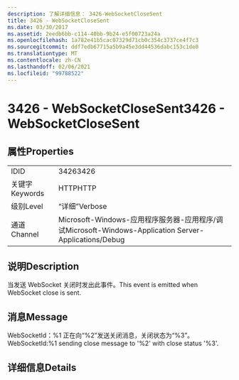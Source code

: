 ```yaml
---
description: 了解详细信息： 3426-WebSocketCloseSent
title: 3426 - WebSocketCloseSent
ms.date: 03/30/2017
ms.assetid: 2eedb6bb-c114-40bb-9b24-e5f00723a24a
ms.openlocfilehash: 1a782e41b5cac07329d71cb0c354c3737ce4f7c3
ms.sourcegitcommit: ddf7edb67715a5b9a45e3dd44536dabc153c1de0
ms.translationtype: MT
ms.contentlocale: zh-CN
ms.lasthandoff: 02/06/2021
ms.locfileid: "99788522"
---
```

# <a name="3426---websocketclosesent"></a><span data-ttu-id="f789b-103">3426 - WebSocketCloseSent</span><span class="sxs-lookup"><span data-stu-id="f789b-103">3426 - WebSocketCloseSent</span></span>

## <a name="properties"></a><span data-ttu-id="f789b-104">属性</span><span class="sxs-lookup"><span data-stu-id="f789b-104">Properties</span></span>  
  
|||  
|-|-|  
|<span data-ttu-id="f789b-105">ID</span><span class="sxs-lookup"><span data-stu-id="f789b-105">ID</span></span>|<span data-ttu-id="f789b-106">3426</span><span class="sxs-lookup"><span data-stu-id="f789b-106">3426</span></span>|  
|<span data-ttu-id="f789b-107">关键字</span><span class="sxs-lookup"><span data-stu-id="f789b-107">Keywords</span></span>|<span data-ttu-id="f789b-108">HTTP</span><span class="sxs-lookup"><span data-stu-id="f789b-108">HTTP</span></span>|  
|<span data-ttu-id="f789b-109">级别</span><span class="sxs-lookup"><span data-stu-id="f789b-109">Level</span></span>|<span data-ttu-id="f789b-110">“详细”</span><span class="sxs-lookup"><span data-stu-id="f789b-110">Verbose</span></span>|  
|<span data-ttu-id="f789b-111">通道</span><span class="sxs-lookup"><span data-stu-id="f789b-111">Channel</span></span>|<span data-ttu-id="f789b-112">Microsoft-Windows-应用程序服务器-应用程序/调试</span><span class="sxs-lookup"><span data-stu-id="f789b-112">Microsoft-Windows-Application Server-Applications/Debug</span></span>|  
  
## <a name="description"></a><span data-ttu-id="f789b-113">说明</span><span class="sxs-lookup"><span data-stu-id="f789b-113">Description</span></span>  

 <span data-ttu-id="f789b-114">当发送 WebSocket 关闭时发出此事件。</span><span class="sxs-lookup"><span data-stu-id="f789b-114">This event is emitted when WebSocket close is sent.</span></span>  
  
## <a name="message"></a><span data-ttu-id="f789b-115">消息</span><span class="sxs-lookup"><span data-stu-id="f789b-115">Message</span></span>  

 <span data-ttu-id="f789b-116">WebSocketId：%1 正在向“%2”发送关闭消息，关闭状态为“%3”。</span><span class="sxs-lookup"><span data-stu-id="f789b-116">WebSocketId:%1 sending close message to '%2' with close status '%3'.</span></span>  
  
## <a name="details"></a><span data-ttu-id="f789b-117">详细信息</span><span class="sxs-lookup"><span data-stu-id="f789b-117">Details</span></span>
